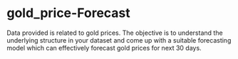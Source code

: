 # gold_price-Forecast
Data provided is related to gold prices. The objective is to understand the underlying structure in your dataset and come up with a suitable forecasting model which can effectively forecast gold prices for next 30 days.  
